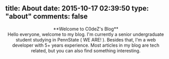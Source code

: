 title: About
date: 2015-10-17 02:39:50
type: "about"
comments: false
---
<center>**Welcome to C0deZ's Blog**</center>

<center>
Hello everyone, welcome to my blog.
I'm currently a senior undergraduate student studying in PennState ( WE ARE! ).
Besides that, I'm a web developer with 5+ years experience.
Most articles in my blog are tech related, but you can also find something interesting.
</center>